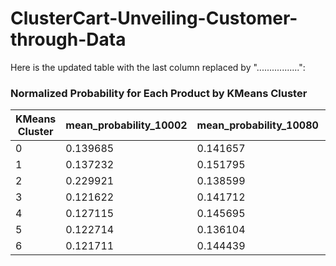 # ClusterCart-Unveiling-Customer-through-Data


Here is the updated table with the last column replaced by ".................":

### Normalized Probability for Each Product by KMeans Cluster

| KMeans Cluster | mean_probability_10002 | mean_probability_10080 | mean_probability_10120 | mean_probability_10125 | mean_probability_10133 | ................. |
|----------------|-----------------------|-----------------------|-----------------------|-----------------------|-----------------------|-----------------------|
| 0              | 0.139685              | 0.141657              | 0.137839              | 0.126015              | 0.210436              | ................. |    
| 1              | 0.137232              | 0.151795              | 0.151451              | 0.143733              | 0.192380              | ................. |     
| 2              | 0.229921              | 0.138599              | 0.139947              | 0.265539              | 0.099843              | ................. |     
| 3              | 0.121622              | 0.141712              | 0.136979              | 0.113994              | 0.129293              | ................. |     
| 4              | 0.127115              | 0.145695              | 0.151906              | 0.114521              | 0.137853              | ................. |     
| 5              | 0.122714              | 0.136104              | 0.136744              | 0.121490              | 0.101894              | ................. |     
| 6              | 0.121711              | 0.144439              | 0.145134              | 0.114709              | 0.128302              | ................. |     


